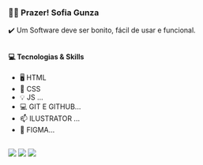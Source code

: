 <h3>👩‍🦱  Prazer! Sofia Gunza</h3>

<p>✔️ Um Software deve ser bonito, fácil de usar e funcional.</p>

##

<h4>💻 Tecnologias & Skills</h4>

- 🖥️ HTML 
- 👯 CSS
- 💡 JS ...
- 💻 GIT E GITHUB...
- 📫 ILUSTRATOR ...
- 💬 FIGMA...



##

<div>
  <a href="https://instagram.com/sofiagunza_dev" target="_blank"><img src="https://img.shields.io/badge/-Instagram-%23E4405F?style=for-the-  badge&logo=instagram&logoColor=white" target="_blank"></a>
 <a href = "sofiagunza16@gmail.com"><img src="https://img.shields.io/badge/-Gmail-%23333?style=for-the-badge&logo=gmail&logoColor=white" target="_blank"></a>
 <a href="https://www.linkedin.com/in/sofia-gunza" target="_blank"><img src="https://img.shields.io/badge/-LinkedIn-%230077B5?style=for-the-badge&logo=linkedin&logoColor=white" target="_blank"></a> 
</div>
